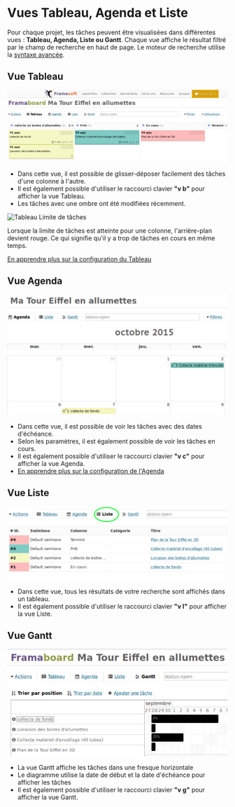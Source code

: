Vues Tableau, Agenda et Liste
==============================
Pour chaque projet, les tâches peuvent être visualisées dans différentes vues : **Tableau, Agenda, Liste ou Gantt**. Chaque vue affiche le résultat filtré par le champ de recherche en haut de page. Le moteur de recherche utilise la [syntaxe avancée](search.markdown).

Vue Tableau
----------
![Vue Tableau](captures/kanboard-board.png)

- Dans cette vue, il est possible de glisser-déposer facilement des tâches d'une colonne à l'autre.
- Il est également possible d'utiliser le raccourci clavier **"v b"** pour afficher la vue Tableau.
- Les tâches avec une ombre ont été modifiées récemment.

![Tableau Limite de tâches](http://kanboard.net/screenshots/documentation/board-task-limit.png)

Lorsque la limite de tâches est atteinte pour une colonne, l'arrière-plan devient rouge. Ce qui signifie qu'il y a trop de tâches en cours en même temps.

[En apprendre plus sur la configuration du Tableau](board-configuration.markdown)
 
Vue Agenda
--------------

![Vue Agenda](captures/kanboard-vue-calendrier.png)

- Dans cette vue, il est possible de voir les tâches avec des dates d'échéance.
- Selon les paramètres, il est également possible de voir les tâches en cours.
- Il est également possible d'utiliser le raccourci clavier **"v c"** pour afficher la vue Agenda.
- [En apprendre plus sur la configuration de l'Agenda](calendar-configuration.markdown)

Vue Liste
----------

![Vue liste](captures/kanboard-vue-liste.png)

- Dans cette vue, tous les résultats de votre recherche sont affichés dans un tableau.
- Il est également possible d'utiliser le raccourci clavier **"v l"** pour afficher la vue Liste.

Vue Gantt
----------

![Vue Gantt](captures/kanboard-vue-gantt.png)

- La vue Gantt affiche les tâches dans une fresque horizontale
- Le diagramme utilise la date de début et la date d'échéance pour afficher les tâches
- Il est également possible d'utiliser le raccourci clavier **"v g"** pour afficher la vue Gantt.
